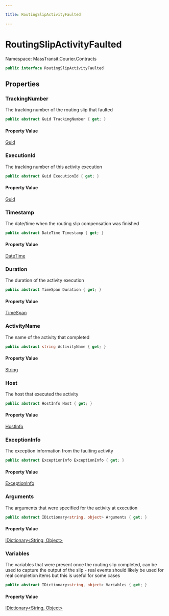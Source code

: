 ```yaml
---

title: RoutingSlipActivityFaulted

---
```


# RoutingSlipActivityFaulted

Namespace: MassTransit.Courier.Contracts

```csharp
public interface RoutingSlipActivityFaulted
```

## Properties

### **TrackingNumber**

The tracking number of the routing slip that faulted

```csharp
public abstract Guid TrackingNumber { get; }
```

#### Property Value

[Guid](https://learn.microsoft.com/en-us/dotnet/api/system.guid)<br/>

### **ExecutionId**

The tracking number of this activity execution

```csharp
public abstract Guid ExecutionId { get; }
```

#### Property Value

[Guid](https://learn.microsoft.com/en-us/dotnet/api/system.guid)<br/>

### **Timestamp**

The date/time when the routing slip compensation was finished

```csharp
public abstract DateTime Timestamp { get; }
```

#### Property Value

[DateTime](https://learn.microsoft.com/en-us/dotnet/api/system.datetime)<br/>

### **Duration**

The duration of the activity execution

```csharp
public abstract TimeSpan Duration { get; }
```

#### Property Value

[TimeSpan](https://learn.microsoft.com/en-us/dotnet/api/system.timespan)<br/>

### **ActivityName**

The name of the activity that completed

```csharp
public abstract string ActivityName { get; }
```

#### Property Value

[String](https://learn.microsoft.com/en-us/dotnet/api/system.string)<br/>

### **Host**

The host that executed the activity

```csharp
public abstract HostInfo Host { get; }
```

#### Property Value

[HostInfo](../masstransit/hostinfo)<br/>

### **ExceptionInfo**

The exception information from the faulting activity

```csharp
public abstract ExceptionInfo ExceptionInfo { get; }
```

#### Property Value

[ExceptionInfo](../masstransit/exceptioninfo)<br/>

### **Arguments**

The arguments that were specified for the activity at execution

```csharp
public abstract IDictionary<string, object> Arguments { get; }
```

#### Property Value

[IDictionary\<String, Object\>](https://learn.microsoft.com/en-us/dotnet/api/system.collections.generic.idictionary-2)<br/>

### **Variables**

The variables that were present once the routing slip completed, can be used
 to capture the output of the slip - real events should likely be used for real
 completion items but this is useful for some cases

```csharp
public abstract IDictionary<string, object> Variables { get; }
```

#### Property Value

[IDictionary\<String, Object\>](https://learn.microsoft.com/en-us/dotnet/api/system.collections.generic.idictionary-2)<br/>

